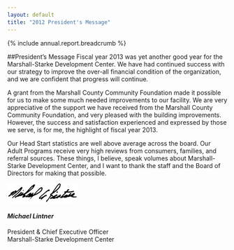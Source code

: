 ```yaml
---
layout: default
title: "2012 President's Message"
---
```

{% include annual.report.breadcrumb %}

##President’s Message
Fiscal year 2013 was yet another good year for the Marshall-Starke Development Center.  We have had continued success with our strategy to improve the over-all financial condition of the organization, and we are confident that progress will continue.  
 
A grant from the Marshall County Community Foundation made it possible for us to make some much needed improvements to our facility. 
We are very appreciative of the support we have received from the Marshall County Community Foundation, and very pleased with the 
building improvements.  However, the success and satisfaction experienced and expressed by those we serve, is for me, the highlight 
of fiscal year 2013. 
 
Our Head Start statistics are well above average across the board.  Our Adult Programs receive very high reviews from consumers, 
families, and referral sources.  These things, I believe, speak volumes about Marshall-Starke Development Center, and I want to 
thank the staff and the Board of Directors for making that possible.

![Michael Lintner](/images/mike_signature.png)
#### *Michael Lintner*
President & Chief Executive Officer  
Marshall-Starke Development Center
